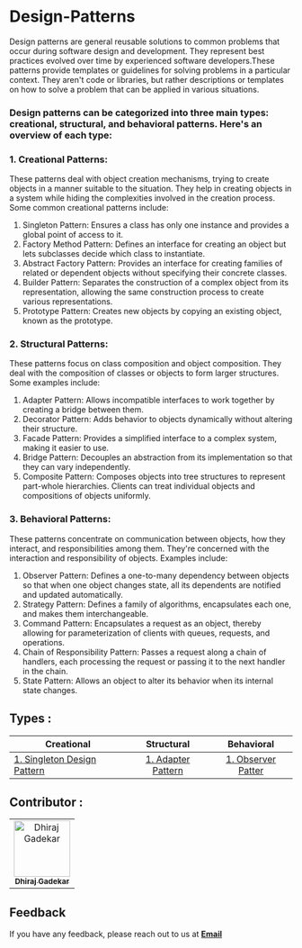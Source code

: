 # Design-Patterns

Design patterns are general reusable solutions to common problems that occur during software design and development. They represent best practices evolved over time by experienced software developers.These patterns provide templates or guidelines for solving problems in a particular context. They aren't code or libraries, but rather descriptions or templates on how to solve a problem that can be applied in various situations.

### Design patterns can be categorized into three main types: creational, structural, and behavioral patterns. Here's an overview of each type:
### 1. Creational Patterns:
These patterns deal with object creation mechanisms, trying to create objects in a manner suitable to the situation. They help in creating objects in a system while hiding the complexities involved in the creation process. Some common creational patterns include:
1. Singleton Pattern: Ensures a class has only one instance and provides a global point of access to it.
2. Factory Method Pattern: Defines an interface for creating an object but lets subclasses decide which class to instantiate.
3. Abstract Factory Pattern: Provides an interface for creating families of related or dependent objects without specifying their concrete classes.
4. Builder Pattern: Separates the construction of a complex object from its representation, allowing the same construction process to create various representations.
5. Prototype Pattern: Creates new objects by copying an existing object, known as the prototype.
### 2. Structural Patterns:
These patterns focus on class composition and object composition. They deal with the composition of classes or objects to form larger structures. Some examples include:
1. Adapter Pattern: Allows incompatible interfaces to work together by creating a bridge between them.
2. Decorator Pattern: Adds behavior to objects dynamically without altering their structure.
3. Facade Pattern: Provides a simplified interface to a complex system, making it easier to use.
4. Bridge Pattern: Decouples an abstraction from its implementation so that they can vary independently.
5. Composite Pattern: Composes objects into tree structures to represent part-whole hierarchies. Clients can treat individual objects and compositions of objects uniformly.
### 3. Behavioral Patterns:
These patterns concentrate on communication between objects, how they interact, and responsibilities among them. They're concerned with the interaction and responsibility of objects. Examples include:
1. Observer Pattern: Defines a one-to-many dependency between objects so that when one object changes state, all its dependents are notified and updated automatically.
2. Strategy Pattern: Defines a family of algorithms, encapsulates each one, and makes them interchangeable.
3. Command Pattern: Encapsulates a request as an object, thereby allowing for parameterization of clients with queues, requests, and operations.
4. Chain of Responsibility Pattern: Passes a request along a chain of handlers, each processing the request or passing it to the next handler in the chain.
5. State Pattern: Allows an object to alter its behavior when its internal state changes.

## Types :

| Creational | Structural | Behavioral |
|------------------------------------------------------------------------------------------------------------------------------------------------------------|:---------------------------------------------------------------------------------------------------------------------------------:|:----------:|
| [1. Singleton Design Pattern ](https://github.com/DhirajGadekar/Design-Patterns/tree/main/Creational%20Design%20Pattern/SingletonDesignPattern) | [1. Adapter Pattern ]() | [1. Observer Patter ]() |

## Contributor :  

<table>
  <tr>
    <td align="center"><a href="https://github.com/DhirajGadekar"><img src="https://avatars.githubusercontent.com/u/111908836?v=4" width="100px;" alt="Dhiraj Gadekar"/><br/><sub><b>Dhiraj Gadekar</b></sub></a><br/>
</tr>
</table>

## Feedback

If you have any feedback, please reach out to us at **<a href="https://mail.google.com/mail/u/3/#inbox?compose=CllgCJTHWNbjZQFnRQlzTNlRVSXcTdxfZVrbtCvTZWPTxTWwgDHTpnckBglPXzNWwkPgMBkrZSq" target="_blank">Email</a>**
